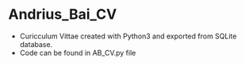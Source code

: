# Andrius_Bai_CV

- Curicculum Vittae created with Python3 and exported from SQLite database.
- Code can be found in AB_CV.py file

